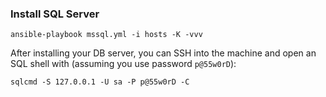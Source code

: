 ### Install SQL Server

```shell
ansible-playbook mssql.yml -i hosts -K -vvv
```

After installing your DB server, you can SSH into the machine and open an SQL shell with (assuming you use password `p@55w0rD`):

```shell
sqlcmd -S 127.0.0.1 -U sa -P p@55w0rD -C
```